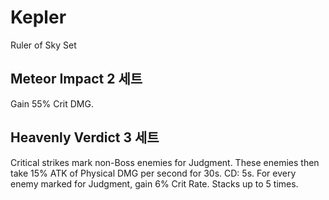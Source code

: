 # Kepler

Ruler of Sky Set

## Meteor Impact 2 세트

Gain 55% Crit DMG.

## Heavenly Verdict 3 세트

Critical strikes mark non-Boss enemies for Judgment. These enemies then take 15% ATK of Physical DMG per second for 30s. CD: 5s. For every enemy marked for Judgment, gain 6% Crit Rate. Stacks up to 5 times.
